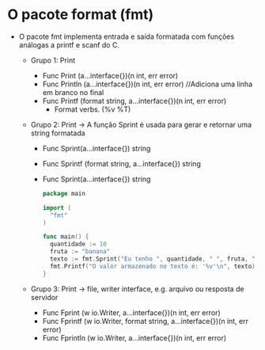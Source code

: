 # O pacote format (fmt)

- O pacote fmt implementa entrada e saída formatada com funções análogas a printf e scanf do C.

  - Grupo 1: Print 

    - Func Print (a...interface{})(n int, err error)
    - Func Println (a...interface{})(n int, err error) //Adiciona uma linha em branco no final
    - Func Printf (format string, a...interface{})(n int, err error)
      - Format verbs. (%v %T)

  - Grupo 2: Print -> A função Sprint é usada para gerar e retornar uma string formatada

    - Func Sprint(a...interface{}) string

    - Func Sprintf (format string, a...interface{}) string

    - Func Sprint(a...interface{}) string

      ```GO
      package main
      
      import (
      	"fmt"
      )
      
      func main() {
      	quantidade := 10
      	fruta := "banana"
      	texto := fmt.Sprint("Eu tenho ", quantidade, " ", fruta, ".")
      	fmt.Printf("O valor armazenado no texto é: '%v'\n", texto)
      }
      ```

  - Grupo 3: Print -> file, writer interface, e.g. arquivo ou resposta de servidor

    - Func Fprint (w io.Writer, a...interface{})(n int, err error)
    - Func Fprintf (w io.Writer, format string, a...interface{})(n int, err error)
    - Func Fprintln (w io.Writer, a...interface{})(n int, err error)